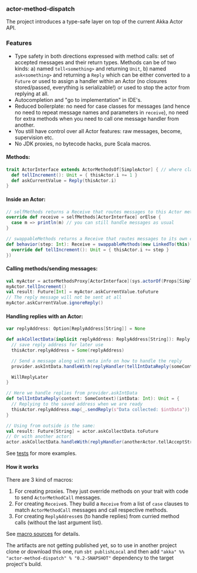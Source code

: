 ### actor-method-dispatch

The project introduces a type-safe layer on top of the current Akka Actor API.

### Features

  - Type safety in both directions expressed with method calls: set of accepted messages and their return types. Methods can be of two kinds: a) named `tell<something>` and returning `Unit`, b) named `ask<something>` and returning a `Reply` which can be either converted to a `Future` or used to assign a handler within an Actor (no closures stored/passed, everything is serializable!) or used to stop the actor from replying at all.
  - Autocompletion and "go to implementation" in IDE's.
  - Reduced boilerplate: no need for case classes for messages (and hence no need to repeat message names and parameters in `receive`), no need for extra methods when you need to call one message handler from another.
  - You still have control over all Actor features: raw messages, become, supervision etc.
  - No JDK proxies, no bytecode hacks, pure Scala macros.

#### Methods:
```scala
trait ActorInterface extends ActorMethodsOf[SimpleActor] { // where class SimpleActor extends Actor
  def tellIncrement(): Unit = { thisActor.i += 1 }
  def askCurrentValue = Reply(thisActor.i)
}
```

#### Inside an Actor:
```scala
// selfMethods returns a Receive that routes messages to this Actor method calls
override def receive = selfMethods[ActorInterface] orElse {
  case m => println(m) // you can still handle messages as usual
}

// swappableMethods returns a Receive that routes messages to its own copy of ActorMethods
def behavior(step: Int): Receive = swappableMethods(new LinkedTo(this) with ActorInterface {
  override def tellIncrement(): Unit = { thisActor.i += step }
})
```

#### Calling methods/sending messages:
```scala
val myActor = actorMethodsProxy[ActorInterface](sys.actorOf(Props[SimpleActor]))
myActor.tellIncrement()
val result: Future[Int] = myActor.askCurrentValue.toFuture
// The reply message will not be sent at all
myActor.askCurrentValue.ignoreReply()
```

#### Handling replies with an Actor:
```scala
var replyAddress: Option[ReplyAddress[String]] = None

def askCollectData(implicit replyAddress: ReplyAddress[String]): Reply[String] = {
  // save reply address for later use
  thisActor.replyAddress = Some(replyAddress)

  // Send a message along with meta info on how to handle the reply
  provider.askIntData.handleWith(replyHandler(tellIntDataReply(someContext)))

  WillReplyLater
}

// Here we handle replies from provider.askIntData
def tellIntDataReply(context: SomeContext)(intData: Int): Unit = {
  // Replying to the saved address when we are ready
  thisActor.replyAddress.map(_.sendReply(s"Data collected: $intData"))
}

// Using from outside is the same:
val result: Future[String] = actor.askCollectData.toFuture
// Or with another actor:
actor.askCollectData.handleWith(replyHandler(anotherActor.tellAcceptStringData))
```

See [tests](https://github.com/ojow/actor-method-dispatch/blob/master/src/test/scala/ojow/actor) for more examples.

#### How it works
There are 3 kind of macros:
  1. For creating proxies. They just override methods on your trait with code to send `ActorMethodCall` messages.
  2. For creating `Receive`s. They build a `Receive` from a list of `case` clauses to match `ActorMethodCall` messages and call respective methods.
  3. For creating `ReplyAddress`es (to handle replies) from curried method calls (without the last argument list).

See [macro sources](https://github.com/ojow/actor-method-dispatch/blob/master/macro/src/main/scala/ojow/actor) for details.

The artifacts are not getting published yet, so to use in another project clone or download this one, run `sbt publishLocal` and then add `"akka" %% "actor-method-dispatch" % "0.2-SNAPSHOT"` dependency to the target project's build.


